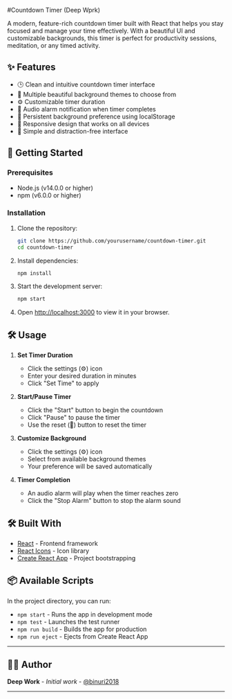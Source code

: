 #Countdown Timer (Deep Wprk)

A modern, feature-rich countdown timer built with React that helps you stay focused and manage your time effectively. With a beautiful UI and customizable backgrounds, this timer is perfect for productivity sessions, meditation, or any timed activity.

## ✨ Features

- 🕒 Clean and intuitive countdown timer interface
- 🎨 Multiple beautiful background themes to choose from
- ⚙️ Customizable timer duration
- 🔔 Audio alarm notification when timer completes
- 💾 Persistent background preference using localStorage
- 📱 Responsive design that works on all devices
- 🎯 Simple and distraction-free interface

## 🚀 Getting Started

### Prerequisites

- Node.js (v14.0.0 or higher)
- npm (v6.0.0 or higher)

### Installation

1. Clone the repository:
   ```bash
   git clone https://github.com/yourusername/countdown-timer.git
   cd countdown-timer
   ```

2. Install dependencies:
   ```bash
   npm install
   ```

3. Start the development server:
   ```bash
   npm start
   ```

4. Open [http://localhost:3000](http://localhost:3000) to view it in your browser.

## 🛠️ Usage

1. **Set Timer Duration**
   - Click the settings (⚙️) icon
   - Enter your desired duration in minutes
   - Click "Set Time" to apply

2. **Start/Pause Timer**
   - Click the "Start" button to begin the countdown
   - Click "Pause" to pause the timer
   - Use the reset (🔄) button to reset the timer

3. **Customize Background**
   - Click the settings (⚙️) icon
   - Select from available background themes
   - Your preference will be saved automatically

4. **Timer Completion**
   - An audio alarm will play when the timer reaches zero
   - Click the "Stop Alarm" button to stop the alarm sound

## 🛠️ Built With

- [React](https://reactjs.org/) - Frontend framework
- [React Icons](https://react-icons.github.io/react-icons/) - Icon library
- [Create React App](https://create-react-app.dev/) - Project bootstrapping

## 📦 Available Scripts

In the project directory, you can run:

- `npm start` - Runs the app in development mode
- `npm test` - Launches the test runner
- `npm run build` - Builds the app for production
- `npm run eject` - Ejects from Create React App

---

## 👨‍💻 Author

**Deep Work** - *Initial work* - [@binuri2018](https://github.com/binuri2018)

---

